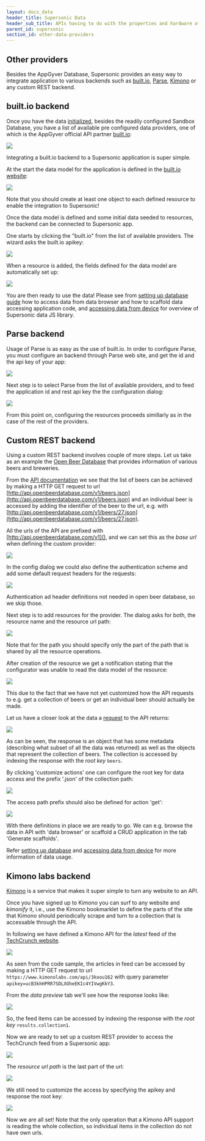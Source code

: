 ```yaml
---
layout: docs_data
header_title: Supersonic Data
header_sub_title: APIs having to do with the properties and hardware of your mobile device.
parent_id: supersonic
section_id: other-data-providers
---
```


<section class="docs-section" id="other-data-providers">

# Other providers

Besides the AppGyver Database, Supersonic provides an easy way to integrate application to various backends such as [built.io](https://www.built.io/), [Parse](https://www.parse.com/), [Kimono](https://www.kimonolabs.com/) or any custom REST backend.

</section>
<section class="docs-section" id="built-io-backend">

## built.io backend

Once you have the data [initialized](/supersonic/guides/data/setting-up-appgyver-database/), besides the readily configured Sandbox Database, you have a list of available pre configured data providers, one of which is the AppGyver official API partner [built.io](https://www.built.io/):

<img class="tutorial-image" src="/img/guides/data_available_providers.png">

Integrating a built.io backend to a Supersonic application is super simple.

At the start the data model for the application is defined in the [built.io website](https://www.built.io/):

<img class="tutorial-image" src="/img/guides/data_built_io_class.png">

Note that you should create at least one object to each defined resource to enable the integration to Supersonic!

Once the data model is defined and some initial data seeded to resources, the backend can be connected to Supersonic app.

One starts by clicking the "built.io" from the list of available providers. The wizard asks the built.io apikey:

<img class="tutorial-image" src="/img/guides/data_built_io_new.png">

When a resource is added, the fields defined for the data model are automatically set up:

<img class="tutorial-image" src="/img/guides/data_built_io_ready.png">

You are then ready to use the data! Please see from [setting up database guide](/supersonic/guides/data/setting-up-appgyver-database/) how to access data from data browser and how to scaffold data accessing application code, and [accessing data from device](/supersonic/guides/data/accessing-data-from-device/) for overview of Supersonic data JS library.

</section>
<section class="docs-section" id="parse-backend">

## Parse backend

Usage of Parse is as easy as the use of built.io. In order to configure Parse, you must configure an backend through Parse web site, and get the id and the api key of your app:

<img class="tutorial-image" src="/img/guides/data_parse_conf.png">

Next step is to select Parse from the list of avaliable providers, and to feed the application id and rest api key the the configuration dialog:

<img class="tutorial-image" src="/img/guides/data_parse_provider.png">

From this point on, configuring the resources proceeds simillarly as in the case of the rest of the providers.

</section>
<section class="docs-section" id="custom-rest-backend">

## Custom REST backend

Using a custom REST backend involves couple of more steps. Let us take as an example the [Open Beer Database](http://openbeerdatabase.com/) that provides information of various beers and breweries.

From the [API documentation](http://openbeerdatabase.com/documentation/breweries-get) we see that the list of beers can be achieved by making a HTTP GET request to url [http://api.openbeerdatabase.com/v1/beers.json](http://api.openbeerdatabase.com/v1/beers.json) and an individual beer is accessed by adding the identifier of the beer to the url, e.g. with [http://api.openbeerdatabase.com/v1/beers/27.json](http://api.openbeerdatabase.com/v1/beers/27.json).

All the urls of the API are prefixed with [http://api.openbeerdatabase.com/v1](), and we can set this as the _base url_ when defining the custom provider:

<img class="tutorial-image" src="/img/guides/data_custom_init.png">

In the config dialog we could also define the authentication scheme and add some default request headers for the requests:

<img class="tutorial-image" src="/img/guides/data_custom_init2.png">

Authentication ad header definitions not needed in open beer database, so we skip those.

Next step is to add resources for the provider. The dialog asks for both, the resource name and the resource url path:

<img class="tutorial-image" src="/img/guides/data_custom_resource_conf.png">

Note that for the path you should specify only the part of the path that is shared by all the resource operations.


After creation of the resource we get a notification stating that the configurator was unable to read the data model of the resource:

<img class="tutorial-image" src="/img/guides/data_custom_no_model.png">

This due to the fact that we have not yet customized how the API requests to e.g. get a collection of beers or get an individual beer should actually be made.

Let us have a closer look at the data a [request](http://api.openbeerdatabase.com/v1/beers.json)  to the API returns:

<img class="tutorial-image" src="/img/guides/data_custom_response.png">

As can be seen, the response is an object that has some metadata (describing what subset of all the data was returned) as well as the objects that represent the collection of beers. The collection is accessed by indexing the response with the  _root key_ `beers`.

By clicking 'customize actions' one can configure the root key for data access and the prefix '.json' of the collection path:

<img class="tutorial-image" src="/img/guides/data_custom_actions1.png">

The access path prefix should also be defined for action 'get':

<img class="tutorial-image" src="/img/guides/data_custom_actions1.png">

With there definitions in place we are ready to go. We can e.g. browse the data in API with 'data browser' or scaffold a CRUD application in the tab 'Generate scaffolds'.

Refer [setting up database](/supersonic/guides/data/setting-up-appgyver-database/) and [accessing data from device](/supersonic/guides/data/accessing-data-from-device/) for more information of data usage.

</section>
<section class="docs-section" id="kimono-labs-backend">

## Kimono labs backend

[Kimono](https://www.kimonolabs.com/) is a service that makes it super simple to turn any website to an API.

Once you have signed up to Kimono you can surf to any website and _kimonify_ it, i.e., use the Kimono bookmarklet to define the parts of the site that Kimono should periodically scrape and turn to a collection that is accessable through the API.

In following we have defined a Kimono API for the _latest_ feed of the [TechCrunch website](http://techcrunch.com/).

<img class="tutorial-image" src="/img/guides/data_kimono_docs.png">

As seen from the code sample, the articles in feed can be accessed by making a HTTP GET request to url `https://www.kimonolabs.com/api/3koou162` with query parameter `apikey=ucB3khHPRR7SDLXOheEKIc4YIVwgKkY3`.

From the _data preview_ tab we'll see how the response looks like:

<img class="tutorial-image" src="/img/guides/data_kimono_response.png">

So, the feed items can be accessed by indexing the response with the  _root key_ `results.collection1`.

Now we are ready to set up a custom REST provider to access the TechCrunch feed from a Supersonic app:

<img class="tutorial-image" src="/img/guides/data_kimono_init.png">

The _resource url path_ is the last part of the url:

<img class="tutorial-image" src="/img/guides/data_kimono_resource.png">

We still need to customize the access by specifying the apikey and response the root key:

<img class="tutorial-image" src="/img/guides/data_kimono_customize.png">

Now we are all set! Note that the only operation that a Kimono API support is reading the whole collection, so individual items in the collection do not have own urls.

</section>
